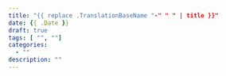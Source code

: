 ```yaml
---
title: "{{ replace .TranslationBaseName "-" " " | title }}"
date: {{ .Date }}
draft: true
tags: [ "", ""]
categories:
  - ""
description: ""
---
```

